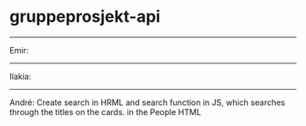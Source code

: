 # gruppeprosjekt-api

---

Emir:

---

Ilakia:

---

André:
Create search in HRML and search function in JS, which searches through the titles on the cards. in the People HTML

